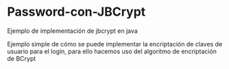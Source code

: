 # Password-con-JBCrypt
Ejemplo de implementación de jbcrypt en java

Ejemplo simple de cómo se puede implementar la encriptación de claves de usuario para el login, para ello hacemos uso del algoritmo de encriptación de BCrypt 

